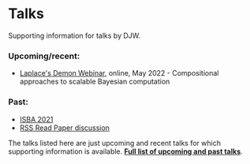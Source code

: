 # Talks

Supporting information for talks by DJW.

### Upcoming/recent:

* [Laplace's Demon Webinar](2022-ld/Readme.md), online, May 2022 - Compositional approaches to scalable Bayesian computation


### Past:

* [ISBA 2021]()
* [RSS Read Paper discussion]()

The talks listed here are just upcoming and recent talks for which supporting information is available. **[Full list of upcoming and past talks](https://darrenjw.github.io/work/research/talks/)**.




